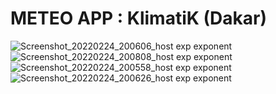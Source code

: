 # METEO APP : KlimatiK (Dakar)


![Screenshot_20220224_200606_host exp exponent](https://user-images.githubusercontent.com/51186313/155600449-d0f88639-58b7-4cbc-832a-b8ea54371173.jpg)
![Screenshot_20220224_200808_host exp exponent](https://user-images.githubusercontent.com/51186313/155600453-8c87ecef-2f4d-4bd2-b3ac-a47d6c26151d.jpg)
![Screenshot_20220224_200558_host exp exponent](https://user-images.githubusercontent.com/51186313/155600459-b9ce37bc-5f45-4ac1-ad0c-3a9ba09313f4.jpg)
![Screenshot_20220224_200626_host exp exponent](https://user-images.githubusercontent.com/51186313/155600467-916bff2b-4369-4fdd-ae23-4c64866965f5.jpg)

